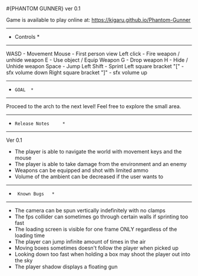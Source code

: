 #{PHANTOM GUNNER}
ver 0.1

Game is available to play online at: https://kigaru.github.io/Phantom-Gunner

*************************
*	Controls	*
*************************
WASD - Movement
Mouse - First person view
Left click - Fire weapon / unhide weapon
E - Use object / Equip Weapon
G - Drop weapon
H - Hide / Unhide weapon
Space - Jump
Left Shift - Sprint
Left square bracket "\[" - sfx volume down
Right square bracket "\]" - sfx volume up

*****************
*     GOAL	*
*****************
Proceed to the arch to the next level!
Feel free to explore the small area.

*********************************
*	  Release Notes		*
*********************************

Ver 0.1
- The player is able to navigate the world with movement keys and the mouse
- The player is able to take damage from the environment and an enemy
- Weapons can be equipped and shot with limited ammo
- Volume of the ambient can be decreased if the user wants to

*************************
*      Known Bugs	*
*************************

- The camera can be spun vertically indefinitely with no clamps
- The fps collider can sometimes go through certain walls if sprinting too fast
- The loading screen is visible for one frame ONLY regardless of the loading time
- The player can jump infinite amount of times in the air
- Moving boxes sometimes doesn't follow the player when picked up
- Looking down too fast when holding a box may shoot the player out into the sky
- The player shadow displays a floating gun
